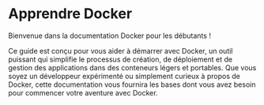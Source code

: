 # Apprendre Docker

Bienvenue dans la documentation Docker pour les débutants !

Ce guide est conçu pour vous aider à démarrer avec Docker, un outil puissant qui simplifie le processus de création, de déploiement et de gestion des applications dans des conteneurs légers et portables. Que vous soyez un développeur expérimenté ou simplement curieux à propos de Docker, cette documentation vous fournira les bases dont vous avez besoin pour commencer votre aventure avec Docker.
